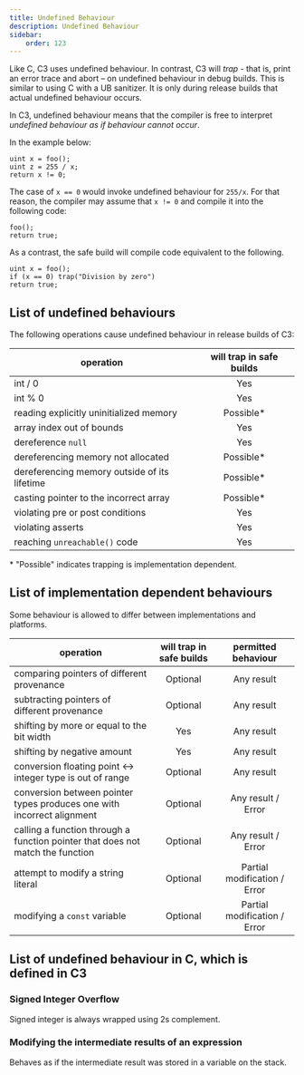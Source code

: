 ```yaml
---
title: Undefined Behaviour
description: Undefined Behaviour
sidebar:
    order: 123
---
```


Like C, C3 uses undefined behaviour. In contrast, C3 will *trap* - that is, print an error trace and abort – on undefined behaviour in debug builds. This is similar to using C with a UB sanitizer. It is only during release builds that actual undefined behaviour occurs.

In C3, undefined behaviour means that the compiler is free to interpret *undefined behaviour as if behaviour cannot occur*.

In the example below:

```
uint x = foo();
uint z = 255 / x;
return x != 0;
```

The case of `x == 0` would invoke undefined behaviour for `255/x`. For that reason, 
the compiler may assume that `x != 0` and compile it into the following code: 

```
foo();
return true;
```

As a contrast, the safe build will compile code equivalent to the following.

```
uint x = foo();
if (x == 0) trap("Division by zero")
return true;
```

## List of undefined behaviours

The following operations cause undefined behaviour in release builds of C3:

| operation | will trap in safe builds |
| --------- | :----------------------: |
| int / 0 | Yes |
| int % 0 | Yes |
| reading explicitly uninitialized memory | Possible\* |
| array index out of bounds | Yes |
| dereference `null` | Yes |
| dereferencing memory not allocated | Possible\* |
| dereferencing memory outside of its lifetime | Possible\* |
| casting pointer to the incorrect array | Possible\* |
| violating pre or post conditions | Yes |
| violating asserts | Yes |
| reaching `unreachable()` code | Yes |

\* "Possible" indicates trapping is implementation dependent.

## List of implementation dependent behaviours

Some behaviour is allowed to differ between implementations and platforms.

| operation | will trap in safe builds | permitted behaviour |
| --------- | :----------------------: | :----------------: |
| comparing pointers of different provenance | Optional | Any result |
| subtracting pointers of different provenance | Optional | Any result |
| shifting by more or equal to the bit width | Yes | Any result |
| shifting by negative amount | Yes | Any result |
| conversion floating point <-> integer type is out of range | Optional | Any result |
| conversion between pointer types produces one with incorrect alignment | Optional | Any result / Error  |
| calling a function through a function pointer that does not match the function | Optional | Any result / Error |
| attempt to modify a string literal | Optional | Partial modification / Error |
| modifying a `const` variable | Optional | Partial modification / Error |

## List of undefined behaviour in C, which is defined in C3

### Signed Integer Overflow

Signed integer is always wrapped using 2s complement.

### Modifying the intermediate results of an expression

Behaves as if the intermediate result was stored in a variable on the stack.
